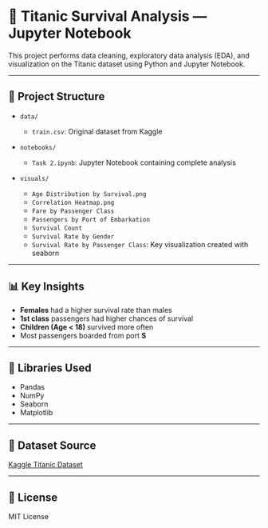 # 🚢 Titanic Survival Analysis — Jupyter Notebook

This project performs data cleaning, exploratory data analysis (EDA), and visualization on the Titanic dataset using Python and Jupyter Notebook.

---

## 📁 Project Structure

- `data/`
  - `train.csv`: Original dataset from Kaggle

- `notebooks/`
  - `Task 2.ipynb`: Jupyter Notebook containing complete analysis

- `visuals/`
  - `Age Distribution by Survival.png`
  - `Correlation Heatmap.png`
  - `Fare by Passenger Class`
  - `Passengers by Port of Embarkation`
  - `Survival Count`
  - `Survival Rate by Gender`
  - `Survival Rate by Passenger Class`: Key visualization created with seaborn

---


## 📊 Key Insights

- **Females** had a higher survival rate than males
- **1st class** passengers had higher chances of survival
- **Children (Age < 18)** survived more often
- Most passengers boarded from port **S**

---

## 📌 Libraries Used

- Pandas
- NumPy
- Seaborn
- Matplotlib

---

## 🔗 Dataset Source

[Kaggle Titanic Dataset](https://www.kaggle.com/c/titanic/data)

---

## 📎 License

MIT License
